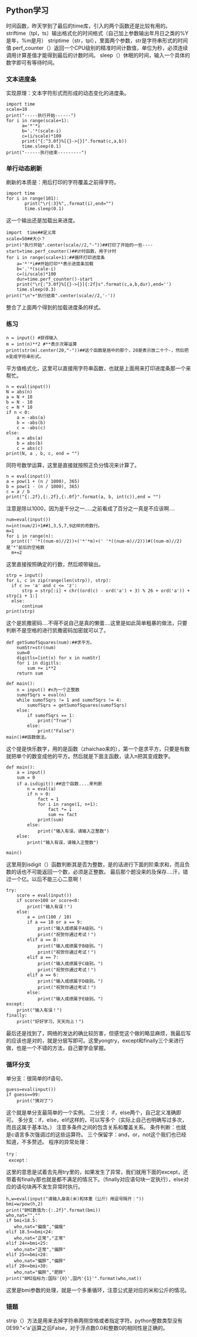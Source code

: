 ## Python学习
时间函数，昨天学到了最后的time库，引入的两个函数还是比较有用的。
striftime（tpl，ts）输出格式化的时间格式（自己加上参数输出年月日之类的%Y是年，%m是月）
striptime（str，tpl），里面两个参数，str是字符串形式的时间值
perf_counter（）返回一个CPU级别的精准时间计数值，单位为秒，必须连续调用计算差值才能得到最后的计数时间。
sleep（）休眠的时间，输入一个具体的数字即可有等待时间。
### 文本进度条
实现原理：文本字符形式而形成的动态变化的进度条。
```
import time
scale=10
print("-----执行开始------")
for i in range(scale+1):
      a='*'*i
      b='.'*(scale-i)
      c=(i/scale)*100
      print("{:^3.0f}%[{}->{}]".format(c,a,b))
      time.sleep(0.1)
print("------执行结束---------")
```
### 单行动态刷新
刷新的本质是：用后打印的字符覆盖之前得字符。
```
import time
for i in range(101):
       print("\r{:3}%",.format(i),end="")
       time.sleep(0.1)
```
这一个输出还是加载出来进度。
```
import  time##定义库
scale=50##大小？
print("执行开始".center(scale//2,"-"))##打印了开始的一些----
start=time.perf_counter()##计时函数，用于计时
for i in range(scale+1):##循环打印进度条
    a='*'*i##开始打印**表示进度条加载
    b='.'*(scale-i)
    c=(i/scale)*100
    dur=time.perf_counter()-start
    print("\r{:^3.0f}%[{}->{}]{:2f}s".format(c,a,b,dur),end='')
    time.sleep(0.3)
print("\n"+"执行结束".center(scale//2,'-'))
```
整合了上面两个得到的加载进度条的样式。
### 练习
```
n = input() #获得输入
m = int(n)**2 #**表示次幂运算
print(str(m).center(20,"-"))##这个函数是居中的那个，20是表示放二十个-，然后把m变成字符串形式。
```
平方值格式化，这里可以直接用字符串函数，也就是上面用来打印进度条那一个来帮忙。
```
n = eval(input())
N = abs(n)
a = N + 10
b = N - 10
c = N * 10
if n < 0:
    a = -abs(a)
    b = -abs(b)
    c = -abs(c)
else:
    a = abs(a)
    b = abs(b)
    c = abs(c)
print(N, a , b, c, end = "")
```
同符号数学运算，这里是直接就按照正负分情况来计算了。
```
n = eval(input())
a = pow(1 + (n / 1000), 365)
b = pow(1 - (n / 1000), 365)
c = a / b
print("{:.2f},{:.2f},{:.0f}".format(a, b, int(c)),end = "")
```
注意是除以1000，因为是千分之一.....之前看成了百分之一真是不应该啊....
```
num=eval(input())
n=int(num/2)+1##1,3,5,7,9这样的奇数行。
m=1
for i in range(n):
  print((' '*((num-m)//2))+('*'*m)+(' '*((num-m)//2)))#((num-m)//2)是‘*’前后的空格数
  m+=2
  ```
  这里直接按照确定的行数，然后顺带输出。
  ```
  strp = input()
for i, c in zip(range(len(strp)), strp):
    if c >= 'a' and c <= 'z':
        strp = strp[:i] + chr((ord(c) - ord('a') + 3) % 26 + ord('a')) + strp[i + 1:]
    else:
        continue
print(strp)
```
这个是凯撒密码....不得不说自己是真的懒蛋....这里是如此简单粗暴的做法，只要判断不是空格的进行凯撒密码加密就可以了。
```
def getSumofSquares(num):##求平方。
    numStr=str(num)
    sum=0
    digitls=[int(x) for x in numStr]
    for i in digitls:
        sum += i**2
    return sum

def main():
    n = input() #n为一个正整数
    sumofSqrs = eval(n)
    while sumofSqrs != 1 and sumofSqrs != 4: 
        sumofSqrs = getSumofSquares(sumofSqrs)
    else:
        if sumofSqrs == 1:
            print("True")
        else:
            print("False")
main()##函数做法。
```
这个提是快乐数字，用的是函数（zhaichao来的），第一个是求平方，只要是有数就把单个的数变成他的平方。然后就是下面主函数，读入n把其变成数字。
```
def main():
    a = input()
    sum = 0
    if a.isdigit():##这个函数....来判断
        n = eval(a)
        if n > 0:
            fact = 1
            for i in range(1, n+1):
                fact *= i
                sum += fact
            print(sum)
        else:
            print("输入有误，请输入正整数")
    else:
        print("输入有误，请输入正整数")

main()
```
这里用到isdigit（）函数判断其是否为整数，是的话进行下面的阶乘求和，而且负数的话也不可能返回一个数，必须是正整数。
最后那个题没来的及保存....汗，错过一个亿。以后不能三心二意啊！
```
try:
    score = eval(input())
    if score>100 or score<0:
        print("输入有误！")
    else:
        a = int(100 / 10)
        if a == 10 or a == 9:
            print("输入成绩属于A级别。")
            print("祝贺你通过考试！")
        elif a == 8:
            print("输入成绩属于B级别。")
            print("祝贺你通过考试！")
        elif a == 7:
            print("输入成绩属于C级别。")
            print("祝贺你通过考试！")
        elif a == 6:
            print("输入成绩属于D级别。")
            print("祝贺你通过考试！")
        else:
            print("输入成绩属于E级别。")
except:
    print("输入有误！")
finally:
    print("好好学习，天天向上！")
```
最后还是找到了，网络的发达的确比较厉害，但感觉这个做的略显麻烦，我最后写的应该也是对的，就是分层写即可。这里yongtry，except和finally三个来进行做，也是一个不错的方法，自己要学会掌握。
### 循环分支
单分支：很简单的if语句，
```
guess=eval(input())
if guess==99:
    print("猜对了")
```
这个就是单分支最简单的一个实例。
二分支： if，else两个，自己定义准确即可。
多分支：if，else，elif这样的，可以写多个（实际上自己也明确写过多次，而且这属于基本功。）
注意多条件之间的包含关系和覆盖关系。
条件判断：也就是c语言多次强调过的这些运算符。
三个保留字：and，or，not这个我们也已经知道，不多赘述。
程序的异常处理：
```
try：
 except：
 ```
 这里的意思是试着去先用try里的，如果发生了异常，我们就用下面的except，还带着有finally那也就是都不满足的情况下。（finally对应语句块一定执行），else对应的语句块再不发生异常时执行。
 ```
 h,w=eval(input("请输入身高(米)和体重（公斤）用逗号隔开："))
bmi=w/pow(h,2)
print("BMI数值为:{:.2f}".format(bmi))
who,nat="",""
if bmi<18.5:
    who,nat="偏瘦","偏瘦"
elif 18.5<=bmi<24:
    who,nat="正常","正常"
elif 24<=bmi<25:
    who,nat="正常","偏胖"
elif 25<=bmi<28:
    who,nat="偏胖","偏胖"
elif 28<=bmi<30:
    who,nat="偏胖","肥胖"
print("BMI指标为:国际'{0}',国内'{1}'".format(who,nat))
```
这里是bmi参数的处理，就是一个多重循环，注意公式是对应的米和公斤的情况。
### 错题
strip（）方法是用来去掉字符串两侧空格或者指定字符。python整数类型没有0E99."<'a'运算之后False，对于浮点数0.0和整数0的相同性是正确的。